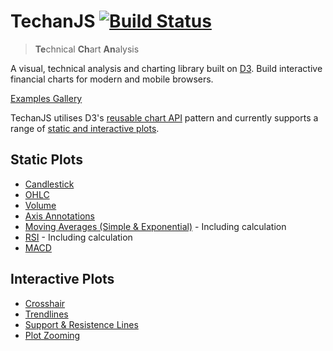 # TechanJS [![Build Status](https://travis-ci.org/andredumas/techan.js.svg?branch=master)](https://travis-ci.org/andredumas/techan.js)

> <strong>Te</strong>chnical <strong>Ch</strong>art <strong>An</strong>alysis

A visual, technical analysis and charting library built on [D3](https://github.com/mbostock/d3). Build interactive 
financial charts for modern and mobile browsers. 

[Examples Gallery](https://github.com/andredumas/techan.js/wiki/Gallery)

TechanJS utilises D3's [reusable chart API](http://bost.ocks.org/mike/chart/) pattern and currently supports a 
range of [static and interactive plots](http://bl.ocks.org/andredumas/edf630690c10b89be390).

## Static Plots

* [Candlestick](http://bl.ocks.org/andredumas/27c4a333b0e0813e093d)
* [OHLC](http://bl.ocks.org/andredumas/06ad3573c0053d0e1fc7)
* [Volume](http://bl.ocks.org/andredumas/f9cb47fa9e32ce34011a)
* [Axis Annotations](http://bl.ocks.org/andredumas/06d462978e089323a116)
* [Moving Averages (Simple & Exponential)](http://bl.ocks.org/andredumas/274b54b4d2c2ffa19fca) - Including calculation
* [RSI](http://bl.ocks.org/andredumas/6da267f1c51a13dea35b) - Including calculation
* [MACD](http://bl.ocks.org/andredumas/10d701ccb3b8b1e99878)

## Interactive Plots

* [Crosshair](http://bl.ocks.org/andredumas/045f550b72ad46301130)
* [Trendlines](http://bl.ocks.org/andredumas/69f49097e9bb5c0c6e4d)
* [Support & Resistence Lines](http://bl.ocks.org/andredumas/10194a84a3e46fe127d4)
* [Plot Zooming](http://bl.ocks.org/andredumas/a48008ea8e2c832144db)